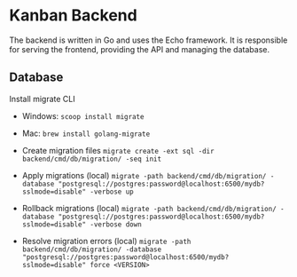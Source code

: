 # Kanban Backend

The backend is written in Go and uses the Echo framework. It is responsible for serving the frontend, providing the API and managing the database.


## Database

Install migrate CLI

- Windows: `scoop install migrate`
- Mac: `brew install golang-migrate`


- Create migration files
`migrate create -ext sql -dir backend/cmd/db/migration/ -seq init`

- Apply migrations (local)
`migrate -path backend/cmd/db/migration/ -database "postgresql://postgres:password@localhost:6500/mydb?sslmode=disable" -verbose up`

- Rollback migrations (local)
`migrate -path backend/cmd/db/migration/ -database "postgresql://postgres:password@localhost:6500/mydb?sslmode=disable" -verbose down`

- Resolve migration errors (local)
`migrate -path backend/cmd/db/migration/ -database "postgresql://postgres:password@localhost:6500/mydb?sslmode=disable" force <VERSION>`

